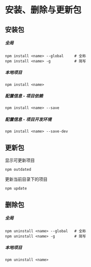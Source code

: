 # 安装、删除与更新包

## 安装包
##### 全局
```
npm install <name> --global		# 全称
npm install <name> -g			# 简写
```
##### 本地项目
```
npm install <name>
```
##### 配置信息 - 项目依赖
```
npm install <name> --save
```
##### 配置信息 - 项目开发环境
```
npm install <name> --save-dev
```

## 更新包
显示可更新项目
```
npm outdated
```
更新当前目录下的项目
```
npm update
```

## 删除包
##### 全局
```
npm uninstall <name> --global  	# 全称
npm uninstall <name> -g			# 简写
```
##### 本地项目
```
npm uninstall <name>
```
